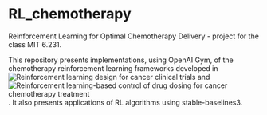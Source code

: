 # RL_chemotherapy
Reinforcement Learning for Optimal Chemotherapy
Delivery - project for the class MIT 6.231.

This repository presents implementations, using OpenAI Gym, of the chemotherapy reinforcement learning frameworks developed in
![Reinforcement learning design for cancer clinical trials](https://www.ncbi.nlm.nih.gov/pmc/articles/PMC2767418/?fbclid=IwAR2vDuvGoxQtRluInn5UVNzLCYR3vHHn_lca4B1KIkUqRqU3a8hnC0v_UDk) and ![Reinforcement learning-based control of drug dosing for cancer chemotherapy treatment](https://www.sciencedirect.com/science/article/pii/S0025556417304327?fbclid=IwAR0M-uu7Qg_znlkZo7TgHawpb1QO_DRUT_7AvzLR1wbDnIlu8QxK9Jy9K_c). It also presents applications of RL algorithms using stable-baselines3.
 

